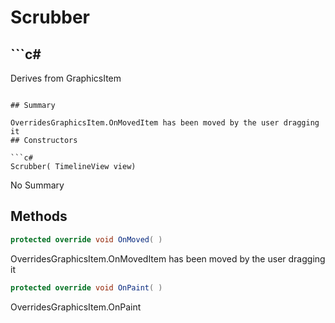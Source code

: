 # Scrubber

## ```c#
Derives from GraphicsItem
```

## Summary

OverridesGraphicsItem.OnMovedItem has been moved by the user dragging it
## Constructors

```c#
Scrubber( TimelineView view) 
```
No Summary
## Methods

```c#
protected override void OnMoved( ) 
```
OverridesGraphicsItem.OnMovedItem has been moved by the user dragging it
```c#
protected override void OnPaint( ) 
```
OverridesGraphicsItem.OnPaint
